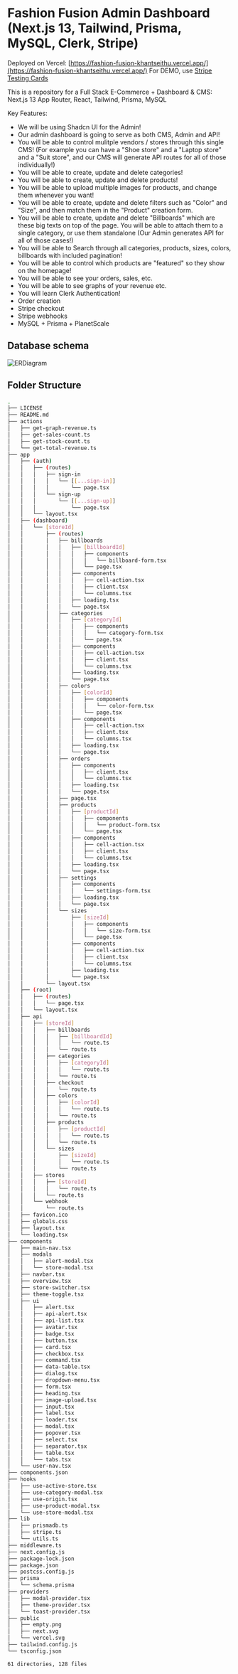 # Fashion Fusion Admin Dashboard (Next.js 13, Tailwind, Prisma, MySQL, Clerk, Stripe)

Deployed on Vercel: [https://fashion-fusion-khantseithu.vercel.app/](https://fashion-fusion-khantseithu.vercel.app/)
For DEMO, use [Stripe Testing Cards](https://stripe.com/docs/testing)

This is a repository for a Full Stack E-Commerce + Dashboard & CMS: Next.js 13 App Router, React, Tailwind, Prisma, MySQL

Key Features:

- We will be using Shadcn UI for the Admin!
- Our admin dashboard is going to serve as both CMS, Admin and API!
- You will be able to control mulitple vendors / stores through this single CMS! (For example you can have a "Shoe store" and a "Laptop store" and a "Suit store", and our CMS will generate API routes for all of those individually!)
- You will be able to create, update and delete categories!
- You will be able to create, update and delete products!
- You will be able to upload multiple images for products, and change them whenever you want!
- You will be able to create, update and delete filters such as "Color" and "Size", and then match them in the "Product" creation form.
- You will be able to create, update and delete "Billboards" which are these big texts on top of the page. You will be able to attach them to a single category, or use them standalone (Our Admin generates API for all of those cases!)
- You will be able to Search through all categories, products, sizes, colors, billboards with included pagination!
- You will be able to control which products are "featured" so they show on the homepage!
- You will be able to see your orders, sales, etc.
- You will be able to see graphs of your revenue etc.
- You will learn Clerk Authentication!
- Order creation
- Stripe checkout
- Stripe webhooks
- MySQL + Prisma + PlanetScale

## Database schema

![ERDiagram](public/ERDiagram.png)

## Folder Structure

```bash
.
├── LICENSE
├── README.md
├── actions
│   ├── get-graph-revenue.ts
│   ├── get-sales-count.ts
│   ├── get-stock-count.ts
│   └── get-total-revenue.ts
├── app
│   ├── (auth)
│   │   ├── (routes)
│   │   │   ├── sign-in
│   │   │   │   └── [[...sign-in]]
│   │   │   │       └── page.tsx
│   │   │   └── sign-up
│   │   │       └── [[...sign-up]]
│   │   │           └── page.tsx
│   │   └── layout.tsx
│   ├── (dashboard)
│   │   └── [storeId]
│   │       ├── (routes)
│   │       │   ├── billboards
│   │       │   │   ├── [billboardId]
│   │       │   │   │   ├── components
│   │       │   │   │   │   └── billboard-form.tsx
│   │       │   │   │   └── page.tsx
│   │       │   │   ├── components
│   │       │   │   │   ├── cell-action.tsx
│   │       │   │   │   ├── client.tsx
│   │       │   │   │   └── columns.tsx
│   │       │   │   ├── loading.tsx
│   │       │   │   └── page.tsx
│   │       │   ├── categories
│   │       │   │   ├── [categoryId]
│   │       │   │   │   ├── components
│   │       │   │   │   │   └── category-form.tsx
│   │       │   │   │   └── page.tsx
│   │       │   │   ├── components
│   │       │   │   │   ├── cell-action.tsx
│   │       │   │   │   ├── client.tsx
│   │       │   │   │   └── columns.tsx
│   │       │   │   ├── loading.tsx
│   │       │   │   └── page.tsx
│   │       │   ├── colors
│   │       │   │   ├── [colorId]
│   │       │   │   │   ├── components
│   │       │   │   │   │   └── color-form.tsx
│   │       │   │   │   └── page.tsx
│   │       │   │   ├── components
│   │       │   │   │   ├── cell-action.tsx
│   │       │   │   │   ├── client.tsx
│   │       │   │   │   └── columns.tsx
│   │       │   │   ├── loading.tsx
│   │       │   │   └── page.tsx
│   │       │   ├── orders
│   │       │   │   ├── components
│   │       │   │   │   ├── client.tsx
│   │       │   │   │   └── columns.tsx
│   │       │   │   ├── loading.tsx
│   │       │   │   └── page.tsx
│   │       │   ├── page.tsx
│   │       │   ├── products
│   │       │   │   ├── [productId]
│   │       │   │   │   ├── components
│   │       │   │   │   │   └── product-form.tsx
│   │       │   │   │   └── page.tsx
│   │       │   │   ├── components
│   │       │   │   │   ├── cell-action.tsx
│   │       │   │   │   ├── client.tsx
│   │       │   │   │   └── columns.tsx
│   │       │   │   ├── loading.tsx
│   │       │   │   └── page.tsx
│   │       │   ├── settings
│   │       │   │   ├── components
│   │       │   │   │   └── settings-form.tsx
│   │       │   │   ├── loading.tsx
│   │       │   │   └── page.tsx
│   │       │   └── sizes
│   │       │       ├── [sizeId]
│   │       │       │   ├── components
│   │       │       │   │   └── size-form.tsx
│   │       │       │   └── page.tsx
│   │       │       ├── components
│   │       │       │   ├── cell-action.tsx
│   │       │       │   ├── client.tsx
│   │       │       │   └── columns.tsx
│   │       │       ├── loading.tsx
│   │       │       └── page.tsx
│   │       └── layout.tsx
│   ├── (root)
│   │   ├── (routes)
│   │   │   └── page.tsx
│   │   └── layout.tsx
│   ├── api
│   │   ├── [storeId]
│   │   │   ├── billboards
│   │   │   │   ├── [billboardId]
│   │   │   │   │   └── route.ts
│   │   │   │   └── route.ts
│   │   │   ├── categories
│   │   │   │   ├── [categoryId]
│   │   │   │   │   └── route.ts
│   │   │   │   └── route.ts
│   │   │   ├── checkout
│   │   │   │   └── route.ts
│   │   │   ├── colors
│   │   │   │   ├── [colorId]
│   │   │   │   │   └── route.ts
│   │   │   │   └── route.ts
│   │   │   ├── products
│   │   │   │   ├── [productId]
│   │   │   │   │   └── route.ts
│   │   │   │   └── route.ts
│   │   │   └── sizes
│   │   │       ├── [sizeId]
│   │   │       │   └── route.ts
│   │   │       └── route.ts
│   │   ├── stores
│   │   │   ├── [storeId]
│   │   │   │   └── route.ts
│   │   │   └── route.ts
│   │   └── webhook
│   │       └── route.ts
│   ├── favicon.ico
│   ├── globals.css
│   ├── layout.tsx
│   └── loading.tsx
├── components
│   ├── main-nav.tsx
│   ├── modals
│   │   ├── alert-modal.tsx
│   │   └── store-modal.tsx
│   ├── navbar.tsx
│   ├── overview.tsx
│   ├── store-switcher.tsx
│   ├── theme-toggle.tsx
│   ├── ui
│   │   ├── alert.tsx
│   │   ├── api-alert.tsx
│   │   ├── api-list.tsx
│   │   ├── avatar.tsx
│   │   ├── badge.tsx
│   │   ├── button.tsx
│   │   ├── card.tsx
│   │   ├── checkbox.tsx
│   │   ├── command.tsx
│   │   ├── data-table.tsx
│   │   ├── dialog.tsx
│   │   ├── dropdown-menu.tsx
│   │   ├── form.tsx
│   │   ├── heading.tsx
│   │   ├── image-upload.tsx
│   │   ├── input.tsx
│   │   ├── label.tsx
│   │   ├── loader.tsx
│   │   ├── modal.tsx
│   │   ├── popover.tsx
│   │   ├── select.tsx
│   │   ├── separator.tsx
│   │   ├── table.tsx
│   │   └── tabs.tsx
│   └── user-nav.tsx
├── components.json
├── hooks
│   ├── use-active-store.tsx
│   ├── use-category-modal.tsx
│   ├── use-origin.tsx
│   ├── use-product-modal.tsx
│   └── use-store-modal.tsx
├── lib
│   ├── prismadb.ts
│   ├── stripe.ts
│   └── utils.ts
├── middleware.ts
├── next.config.js
├── package-lock.json
├── package.json
├── postcss.config.js
├── prisma
│   └── schema.prisma
├── providers
│   ├── modal-provider.tsx
│   ├── theme-provider.tsx
│   └── toast-provider.tsx
├── public
│   ├── empty.png
│   ├── next.svg
│   └── vercel.svg
├── tailwind.config.js
└── tsconfig.json

61 directories, 128 files
```

